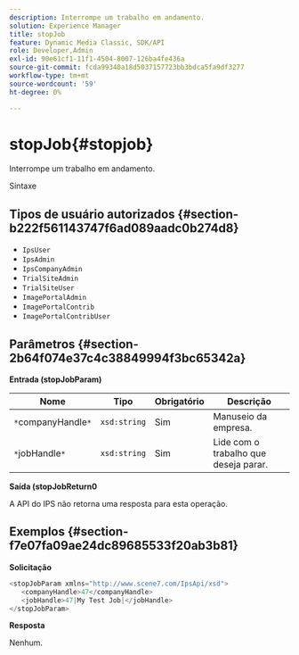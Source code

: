 ```yaml
---
description: Interrompe um trabalho em andamento.
solution: Experience Manager
title: stopJob
feature: Dynamic Media Classic, SDK/API
role: Developer,Admin
exl-id: 90e61cf1-11f1-4504-8007-126ba4fe436a
source-git-commit: fcda99340a18d5037157723bb3bdca5fa9df3277
workflow-type: tm+mt
source-wordcount: '59'
ht-degree: 0%

---
```


# stopJob{#stopjob}

Interrompe um trabalho em andamento.

Sintaxe

## Tipos de usuário autorizados {#section-b222f561143747f6ad089aadc0b274d8}

* `IpsUser`
* `IpsAdmin`
* `IpsCompanyAdmin`
* `TrialSiteAdmin`
* `TrialSiteUser`
* `ImagePortalAdmin`
* `ImagePortalContrib`
* `ImagePortalContribUser`

## Parâmetros {#section-2b64f074e37c4c38849994f3bc65342a}

**Entrada (stopJobParam)**

| Nome | Tipo | Obrigatório | Descrição |
|---|---|---|---|
| `*`companyHandle`*` | `xsd:string` | Sim | Manuseio da empresa. |
| `*`jobHandle`*` | `xsd:string` | Sim | Lide com o trabalho que deseja parar. |

**Saída (stopJobReturn0**

A API do IPS não retorna uma resposta para esta operação.

## Exemplos {#section-f7e07fa09ae24dc89685533f20ab3b81}

**Solicitação**

```java
<stopJobParam xmlns="http://www.scene7.com/IpsApi/xsd">
   <companyHandle>47</companyHandle>
   <jobHandle>47|My Test Job|</jobHandle>
</stopJobParam>
```

**Resposta**

Nenhum.
